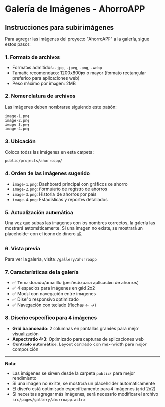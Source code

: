 # Galería de Imágenes - AhorroAPP

## Instrucciones para subir imágenes

Para agregar las imágenes del proyecto "AhorroAPP" a la galería, sigue estos pasos:

### 1. Formato de archivos
- Formatos admitidos: `.jpg`, `.jpeg`, `.png`, `.webp`
- Tamaño recomendado: 1200x800px o mayor (formato rectangular preferido para aplicaciones web)
- Peso máximo por imagen: 2MB

### 2. Nomenclatura de archivos
Las imágenes deben nombrarse siguiendo este patrón:
```
image-1.png
image-2.png
image-3.png
image-4.png
```

### 3. Ubicación
Coloca todas las imágenes en esta carpeta:
```
public/projects/ahorroapp/
```

### 4. Orden de las imágenes sugerido
- `image-1.png`: Dashboard principal con gráficos de ahorro
- `image-2.png`: Formulario de registro de ahorros
- `image-3.png`: Historial de ahorros por país
- `image-4.png`: Estadísticas y reportes detallados

### 5. Actualización automática
Una vez que subas las imágenes con los nombres correctos, la galería las mostrará automáticamente. Si una imagen no existe, se mostrará un placeholder con el icono de dinero 💰.

### 6. Vista previa
Para ver la galería, visita: `/gallery/ahorroapp`

### 7. Características de la galería
- ✅ Tema dorado/amarillo (perfecto para aplicación de ahorros)
- ✅ 4 espacios para imágenes en grid 2x2
- ✅ Modal con navegación entre imágenes
- ✅ Diseño responsivo optimizado
- ✅ Navegación con teclado (flechas ← →)

### 8. Diseño específico para 4 imágenes
- **Grid balanceado**: 2 columnas en pantallas grandes para mejor visualización
- **Aspect ratio 4:3**: Optimizado para capturas de aplicaciones web
- **Centrado automático**: Layout centrado con max-width para mejor composición

---

**Nota**: 
- Las imágenes se sirven desde la carpeta `public/` para mejor rendimiento
- Si una imagen no existe, se mostrará un placeholder automáticamente
- El diseño está optimizado específicamente para 4 imágenes (grid 2x2)
- Si necesitas agregar más imágenes, será necesario modificar el archivo `src/pages/gallery/ahorroapp.astro` 